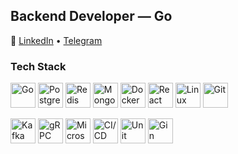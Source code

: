 ## Backend Developer — Go  

🔗 [LinkedIn](https://www.linkedin.com/in/mrevds/) • [Telegram](https://t.me/mrevds)  

### Tech Stack  

<p align="left">
  <!-- Core -->
  <img src="https://cdn.jsdelivr.net/gh/devicons/devicon/icons/go/go-original.svg" alt="Go" width="40" height="40"/>
  <img src="https://cdn.jsdelivr.net/gh/devicons/devicon/icons/postgresql/postgresql-original.svg" alt="PostgreSQL" width="40" height="40"/>
  <img src="https://cdn.jsdelivr.net/gh/devicons/devicon/icons/redis/redis-original.svg" alt="Redis" width="40" height="40"/>
  <img src="https://cdn.jsdelivr.net/gh/devicons/devicon/icons/mongodb/mongodb-original.svg" alt="MongoDB" width="40" height="40"/>
  <img src="https://cdn.jsdelivr.net/gh/devicons/devicon/icons/docker/docker-original.svg" alt="Docker" width="40" height="40"/>
  <img src="https://cdn.jsdelivr.net/gh/devicons/devicon/icons/react/react-original.svg" alt="React" width="40" height="40"/>
  <img src="https://cdn.jsdelivr.net/gh/devicons/devicon/icons/linux/linux-original.svg" alt="Linux" width="40" height="40"/>
  <img src="https://cdn.jsdelivr.net/gh/devicons/devicon/icons/git/git-original.svg" alt="Git" width="40" height="40"/>
</p>

<p align="left">
  <!-- Extras -->
  <img src="https://cdn.jsdelivr.net/gh/devicons/devicon/icons/apachekafka/apachekafka-original.svg" alt="Kafka" width="40" height="40"/>
  <img src="https://imgs.search.brave.com/NHqj6TRePO_nVHIHJwenenSzw8UD93TLRZfkHqQvHLA/rs:fit:860:0:0:0/g:ce/aHR0cHM6Ly9sb2dv/LnN2Z2Nkbi5jb20v/ZC9ncnBjLW9yaWdp/bmFsLTh4LnBuZw" alt="gRPC" width="40" height="40"/>
  <img src="https://img.icons8.com/ios-filled/50/network.png" alt="Microservices" width="40" height="40"/>
  <img src="https://imgs.search.brave.com/yOSt1IUNMWsJDe7RqzvojGfUAniWTpWL7GUgqrQz5FA/rs:fit:860:0:0:0/g:ce/aHR0cHM6Ly9zaW5n/bGV0LmRldi93cC1j/b250ZW50L3VwbG9h/ZHMvMjAyMC8wOC9j/aWNkLWxvZ28ucG5n" alt="CI/CD" width="40" height="40"/>
  <img src="https://img.icons8.com/ios-filled/50/test-tube.png" alt="Unit Testing" width="40" height="40"/>
  <img src="https://imgs.search.brave.com/I4R-hqLMsmHq29QtifLBnTmRJk49db7YJBHJv7WWdaM/rs:fit:860:0:0:0/g:ce/aHR0cHM6Ly9naW4t/Z29uaWMuY29tL19h/c3Ryby9naW4uRDZI/MlRfMnZfWkQyRzds/LndlYnA" alt="Gin" width="40" height="40"/>
</p>
